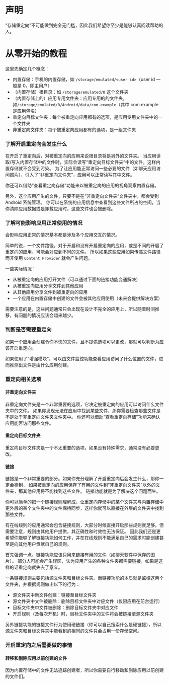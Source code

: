 # 声明

“存储重定向”不可能做到完全无门槛，因此我们希望你至少是能够认真阅读帮助的人。

# 从零开始的教程

这里先确定几个概念：

* 内置存储：手机的内置存储，如 `/storage/emulated/<user id>`（user id 一般是 0，即主用户）
* （内置存储）根目录：如 `/storage/emulated/0` 这个文件夹
* （内置存储上的）应用专用文件夹：应用专用的的文件夹，如`/storage/emulated/0/Android/data/com.example`（其中 com.example 是应用包名）
* 重定向目标文件夹：每个被重定向应用都有的选项，是应用专用文件夹中的一个文件夹
* 非重定向文件夹：每个被重定向应用都有的选项，是一组文件夹

### 了解开启重定向会发生什么

在开启了重定向后，对被重定向的应用来说根目录将是另外的文件夹。
当应用读取/写入内置存储中的文件时，实际会读写“重定向目标文件夹”中的文件，这样内置存储就不会受到污染。
为了让应用能正常访问一些必要的文件（如聊天应用访问照片），引入了“非重定向文件夹”，应用可以正常读写其中文件。

你还可以借助“查看重定向存储”功能来以被重定向的应用的视角观察内置存储。

另外，这个应用产生的文件，只要不是在“非重定向文件夹”文件夹中，都会受到 Android 系统管理。
你可以在系统的应用信息中查看到这些文件所占的空间，当你清除应用数据或是卸载应用时，这些文件也会被删除。

### 了解可能影响应用正常使用的情况

会影响应用正常的情况基本都是涉及多个应用交互的情况。

简单的说，一个文件路径，对于开启和没有开启重定向的应用，或是不同的开启了重定向的应用，可能会对应到不同的文件。
所以如果这些应用如果传递文件路径而非使用 `Content Provider` 就会产生问题。

一些实际情况：

* 从被重定向的应用打开文件（可以通过下面的链接功能变通解决）
* 从被重定向应用分享文件到其他应用
* 从其他应用分享文件到被重定向的应用
* 一个应用在内置存储中创建的文件会被其他应用使用（未来会提供解决方案）

需要注意的是，这些问题通常只会出现在设计不完全的应用上，所以随着时间推移，有问题的情况应该会越来越少。

### 判断是否需要重定向

如果一个应用会创建令你不快的文件，且不提供选项可以更改，那就可以判断为应该开启重定向。

如果使用了“增强模块”，可以由文件监控功能查看应用访问了什么位置的文件，进而推测出文件是由什么应用创建。

### 重定向相关选项

#### 非重定向文件夹

非重定向文件夹是一个非常重要的选项，它决定被重定向的应用可以访问什么文件夹中的文件。
如果你发现无法在应用中找到某些文件，那你需要检查那些文件是不是处于非重定向文件夹文件夹中。
你还可以借助“查看重定向存储”功能来确认应用能否访问那些文件。

#### 重定向目标文件夹

重定向目标文件夹是一个不太重要的选项，如果没有特殊需求，通常没有必要更改。

#### 链接

链接是一个非常重要的部分。如果你充分理解了开启重定向后会发生什么，那你一定会猜到，
如果被重定向的应用保存了有用的文件到“非重定向文件夹”以外的文件夹，那其他应用将不能找到这些文件。
链接功能就是为了解决这个问题而生。

你可以简单的把一个链接规则理解成，让重定向存储中的某个文件夹与内置存储中更外层的某个文件夹中的文件保持同步，这样你就可以直接在外层的文件夹中找到那些文件。

有在线规则的应用通常会包含链接规则，大部分时候直接开启那些规则就足够。但需要注意，规则由其他用户提供，其正确性和时效性无法保证。
因此我们还是更希望你能够了解链接功能如何工作，并在在线规则不能满足自己的需求时能创建甚至是向其他用户贡献自己的规则。

首先强调一点，链接功能应该只用来链接有用的文件（如聊天软件中保存的图片）。
部分人可能会产生误区，认为应用产生的各种文件夹都需要链接，如果是这样的话重定向就失去了意义。

一条链接规则主要包括源文件夹和目标文件夹。而链接功能的本质就是监控这两个文件夹，并根据规则做出以下的行为：

* 源文件夹中新文件创建：链接至目标文件夹
* 源文件夹中文件被删除：删除目标文件夹中对应文件（仅限应用在前台运行）
* 目标文件夹中文件被删除：删除目标文件夹中对应文件
* 开启规则（及每次开机）时，目标文件夹中的文件将会被链接至源文件夹

另外链接功能的链接文件行为使用硬链接（你可以自己搜索什么是硬链接），所以源文件夹和目标文件夹中能看到的相同的文件只会占用一份存储空间。

### 开启重定向之后需要做的事情

#### 转移和删除应用以前创建的文件

因为内置存储中的文件无法追踪创建者，所以你需要自行移动和删除应用以前创建的文件们。
